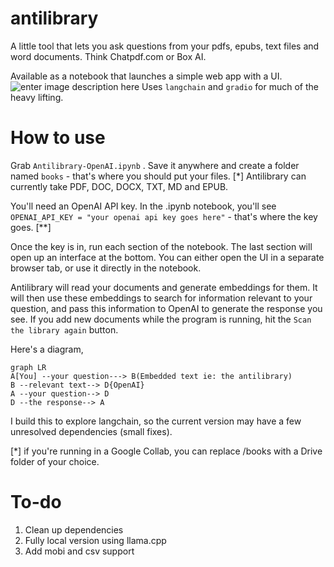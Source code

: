 # antilibrary

A little tool that lets you ask questions from your pdfs, epubs, text files and word documents. Think Chatpdf.com or Box AI. 

Available as a notebook that launches a simple web app with a UI.
![enter image description here](https://raw.githubusercontent.com/team-watchdog/antilibrary/main/Screenshot%20from%202023-05-17%2015-29-52.png)
Uses `langchain` and `gradio` for much of the heavy lifting. 


# How to use

Grab `Antilibrary-OpenAI.ipynb` . Save it anywhere and create a folder named `books` - that's where you should put your files. [*] Antilibrary can currently take PDF, DOC, DOCX, TXT, MD and EPUB. 

 You'll need an OpenAI API key. In the .ipynb notebook, you'll see `OPENAI_API_KEY = "your openai api key goes here"` - that's where the key goes. [**]

Once the key is in, run each section of the notebook.  The last section will open up an interface at the bottom. You can either open the UI in a separate browser tab, or use it directly in the notebook.

Antilibrary will read your documents and generate embeddings for them. It will then use these embeddings to search for information relevant to your question, and pass this information to OpenAI to generate the response you see. If you add new documents while the program is running, hit the `Scan the library again` button.


Here's a diagram,

```mermaid
graph LR
A[You] --your question---> B(Embedded text ie: the antilibrary)
B --relevant text--> D{OpenAI}
A --your question--> D
D --the response--> A

```

I build this to explore langchain, so the current version may have a few unresolved dependencies (small fixes).

[*] if you're running in a Google Collab, you can replace /books with a Drive folder of your choice. 


# To-do

 1. Clean up dependencies
 2. Fully local version using llama.cpp
 3. Add mobi and csv support 






